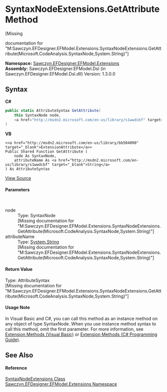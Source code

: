 # SyntaxNodeExtensions.GetAttribute Method 
 

\[Missing <summary> documentation for "M:Sawczyn.EFDesigner.EFModel.Extensions.SyntaxNodeExtensions.GetAttribute(Microsoft.CodeAnalysis.SyntaxNode,System.String)"\]

**Namespace:**&nbsp;<a href="N_Sawczyn_EFDesigner_EFModel_Extensions">Sawczyn.EFDesigner.EFModel.Extensions</a><br />**Assembly:**&nbsp;Sawczyn.EFDesigner.EFModel.Dsl (in Sawczyn.EFDesigner.EFModel.Dsl.dll) Version: 1.3.0.0

## Syntax

**C#**<br />
``` C#
public static AttributeSyntax GetAttribute(
	this SyntaxNode node,
	<a href="http://msdn2.microsoft.com/en-us/library/s1wwdcbf" target="_blank">string</a> attributeName
)
```

**VB**<br />
``` VB
<<a href="http://msdn2.microsoft.com/en-us/library/bb504090" target="_blank">ExtensionAttribute</a>>
Public Shared Function GetAttribute ( 
	node As SyntaxNode,
	attributeName As <a href="http://msdn2.microsoft.com/en-us/library/s1wwdcbf" target="_blank">String</a>
) As AttributeSyntax
```

<a href="https://github.com/msawczyn/EFDesigner/tree/master/src/Dsl/CustomCode/Extensions/SyntaxNodeExtensions.cs#L32" title="View the source code">View Source</a><br />

#### Parameters
&nbsp;<dl><dt>node</dt><dd>Type: SyntaxNode<br />\[Missing <param name="node"/> documentation for "M:Sawczyn.EFDesigner.EFModel.Extensions.SyntaxNodeExtensions.GetAttribute(Microsoft.CodeAnalysis.SyntaxNode,System.String)"\]</dd><dt>attributeName</dt><dd>Type: <a href="http://msdn2.microsoft.com/en-us/library/s1wwdcbf" target="_blank">System.String</a><br />\[Missing <param name="attributeName"/> documentation for "M:Sawczyn.EFDesigner.EFModel.Extensions.SyntaxNodeExtensions.GetAttribute(Microsoft.CodeAnalysis.SyntaxNode,System.String)"\]</dd></dl>

#### Return Value
Type: AttributeSyntax<br />\[Missing <returns> documentation for "M:Sawczyn.EFDesigner.EFModel.Extensions.SyntaxNodeExtensions.GetAttribute(Microsoft.CodeAnalysis.SyntaxNode,System.String)"\]

#### Usage Note
In Visual Basic and C#, you can call this method as an instance method on any object of type SyntaxNode. When you use instance method syntax to call this method, omit the first parameter. For more information, see <a href="http://msdn.microsoft.com/en-us/library/bb384936.aspx">Extension Methods (Visual Basic)</a> or <a href="http://msdn.microsoft.com/en-us/library/bb383977.aspx">Extension Methods (C# Programming Guide)</a>.

## See Also


#### Reference
<a href="T_Sawczyn_EFDesigner_EFModel_Extensions_SyntaxNodeExtensions">SyntaxNodeExtensions Class</a><br /><a href="N_Sawczyn_EFDesigner_EFModel_Extensions">Sawczyn.EFDesigner.EFModel.Extensions Namespace</a><br />